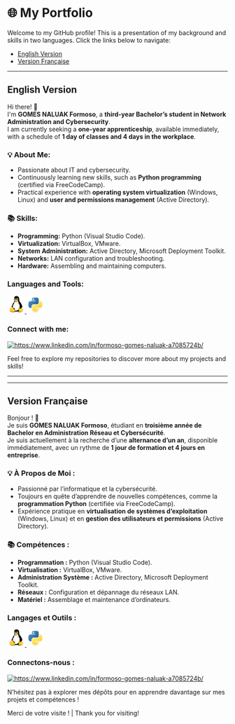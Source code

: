 # 🌐 My Portfolio

Welcome to my GitHub profile! This is a presentation of my background and skills in two languages. Click the links below to navigate:

- [ English Version](#english-version)
- [ Version Française](#version-française)

---

## English Version

Hi there! 👋  
I'm **GOMES NALUAK Formoso**, a **third-year Bachelor’s student in Network Administration and Cybersecurity**.  
I am currently seeking a **one-year apprenticeship**, available immediately, with a schedule of **1 day of classes and 4 days in the workplace**.

### 💡 About Me:
- Passionate about IT and cybersecurity.
- Continuously learning new skills, such as **Python programming** (certified via FreeCodeCamp).
- Practical experience with **operating system virtualization** (Windows, Linux) and **user and permissions management** (Active Directory).

### 📚 Skills:
- **Programming:** Python (Visual Studio Code).
- **Virtualization:** VirtualBox, VMware.
- **System Administration:** Active Directory, Microsoft Deployment Toolkit.
- **Networks:** LAN configuration and troubleshooting.
- **Hardware:** Assembling and maintaining computers.

<h3 align="left">Languages and Tools:</h3>
<p align="left"> <a href="https://www.linux.org/" target="_blank" rel="noreferrer"> <img src="https://raw.githubusercontent.com/devicons/devicon/master/icons/linux/linux-original.svg" alt="linux" width="40" height="40"/> </a> <a href="https://www.python.org" target="_blank" rel="noreferrer"> <img src="https://raw.githubusercontent.com/devicons/devicon/master/icons/python/python-original.svg" alt="python" width="40" height="40"/> </a> </p>


<h3 align="left">Connect with me:</h3>
<p align="left">
<a href="https://www.linkedin.com/in/formoso-gomes-naluak-a7085724b/" target="blank"><img align="center" src="https://raw.githubusercontent.com/rahuldkjain/github-profile-readme-generator/master/src/images/icons/Social/linked-in-alt.svg" alt="https://www.linkedin.com/in/formoso-gomes-naluak-a7085724b/" height="30" width="40" /></a>
</p>

Feel free to explore my repositories to discover more about my projects and skills!

---

---

## Version Française

Bonjour ! 👋  
Je suis **GOMES NALUAK Formoso**, étudiant en **troisième année de Bachelor en Administration Réseau et Cybersécurité**.  
Je suis actuellement à la recherche d’une **alternance d’un an**, disponible immédiatement, avec un rythme de **1 jour de formation et 4 jours en entreprise**.

### 💡 À Propos de Moi :
- Passionné par l’informatique et la cybersécurité.
- Toujours en quête d’apprendre de nouvelles compétences, comme la **programmation Python** (certifiée via FreeCodeCamp).
- Expérience pratique en **virtualisation de systèmes d’exploitation** (Windows, Linux) et en **gestion des utilisateurs et permissions** (Active Directory).

### 📚 Compétences :
- **Programmation :** Python (Visual Studio Code).
- **Virtualisation :** VirtualBox, VMware.
- **Administration Système :** Active Directory, Microsoft Deployment Toolkit.
- **Réseaux :** Configuration et dépannage du réseaux LAN.
- **Matériel :** Assemblage et maintenance d’ordinateurs.

<h3 align="left">Langages et Outils :</h3>
<p align="left"> <a href="https://www.linux.org/" target="_blank" rel="noreferrer"> <img src="https://raw.githubusercontent.com/devicons/devicon/master/icons/linux/linux-original.svg" alt="linux" width="40" height="40"/> </a> <a href="https://www.python.org" target="_blank" rel="noreferrer"> <img src="https://raw.githubusercontent.com/devicons/devicon/master/icons/python/python-original.svg" alt="python" width="40" height="40"/> </a> </p>


<h3 align="left">Connectons-nous :</h3>
<p align="left">
<a href="https://www.linkedin.com/in/formoso-gomes-naluak-a7085724b/" target="blank"><img align="center" src="https://raw.githubusercontent.com/rahuldkjain/github-profile-readme-generator/master/src/images/icons/Social/linked-in-alt.svg" alt="https://www.linkedin.com/in/formoso-gomes-naluak-a7085724b/" height="30" width="40" /></a>
</p>

N’hésitez pas à explorer mes dépôts pour en apprendre davantage sur mes projets et compétences !

Merci de votre visite ! | Thank you for visiting!
